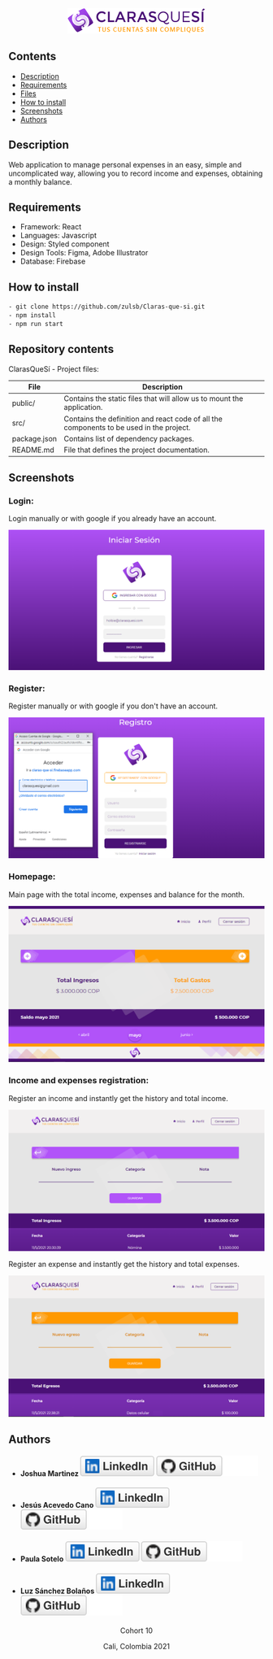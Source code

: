 <div align= center><img src='src/components/Assets/Images/logo.png'></div>

## Contents

* [Description](https://github.com/zulsb/Claras-que-si#description)
* [Requirements](https://github.com/zulsb/Claras-que-si#requirements)
* [Files](https://github.com/zulsb/Claras-que-si#repository-contents)
* [How to install](https://github.com/zulsb/Claras-que-si#how-to-install)
* [Screenshots](https://github.com/zulsb/Claras-que-si#screenshots)
* [Authors](https://github.com/zulsb/Claras-que-si#authors)


## Description
Web application to manage personal expenses in an easy, simple and uncomplicated way, allowing you to record income and expenses, obtaining a monthly balance.

## Requirements
* Framework: React
* Languages: Javascript 
* Design: Styled component  
* Design Tools: Figma, Adobe Illustrator
* Database: Firebase 

## How to install

```bash
- git clone https://github.com/zulsb/Claras-que-si.git
- npm install
- npm run start
```


## Repository contents
ClarasQueSí - Project files:

|   **File**   |   **Description**   |
| -------------- | --------------------- |
|public/ | Contains the static files that will allow us to mount the application. |
|src/ | Contains the definition and react code of all the components to be used in the project. |
| package.json | Contains list of dependency packages.|
|README.md | File that defines the project documentation. |



## Screenshots

### Login:
Login manually or with google if you already have an account.

![Login](./src/components/Assets/Images/login.png)

### Register:
Register manually or with google if you don't have an account.

![Register](./src/components/Assets/Images/register.png)

### Homepage:
Main page with the total income, expenses and balance for the month.

![Homepage](./src/components/Assets/Images/home.png)

### Income and expenses registration:
Register an income and instantly get the history and total income.

![Incomes](./src/components/Assets/Images/ingresos.png)

Register an expense and instantly get the history and total expenses.

![Expenses](./src/components/Assets/Images/egresos.png)

## Authors

* #### Joshua Martinez <a href="https://linkedin.com/in/dantsub"><img src="./src/components/Assets/Images/linkedin.svg" alt="LinkedIn"></a> <a href="https://github.com/dantsub"><img src="./src/components/Assets/Images/github.svg" alt="GitHub"></a>

* #### Jesús Acevedo Cano <a href="https://linkedin.com/in/jesus-acevedo-cano"><img src="./src/components/Assets/Images/linkedin.svg" alt="LinkedIn"></a> <a href="https://github.com/Jesus-Acevedo-Cano"><img src="./src/components/Assets/Images/github.svg" alt="GitHub"></a>

* #### Paula Sotelo <a href="https://linkedin.com/in/paula-sotelo-ba-733a70"><img src="./src/components/Assets/Images/linkedin.svg" alt="LinkedIn"></a> <a href="https://github.com/omeinsotelo"><img src="./src/components/Assets/Images/github.svg" alt="GitHub"></a>

* #### Luz Sánchez Bolaños <a href="https://linkedin.com/in/luzsanchezb"><img src="./src/components/Assets/Images/linkedin.svg" alt="LinkedIn"></a> <a href="https://github.com/zulsb"><img src="./src/components/Assets/Images/github.svg" alt="GitHub"></a>

<p align= center>Cohort 10
<p align= center>Cali, Colombia 2021
